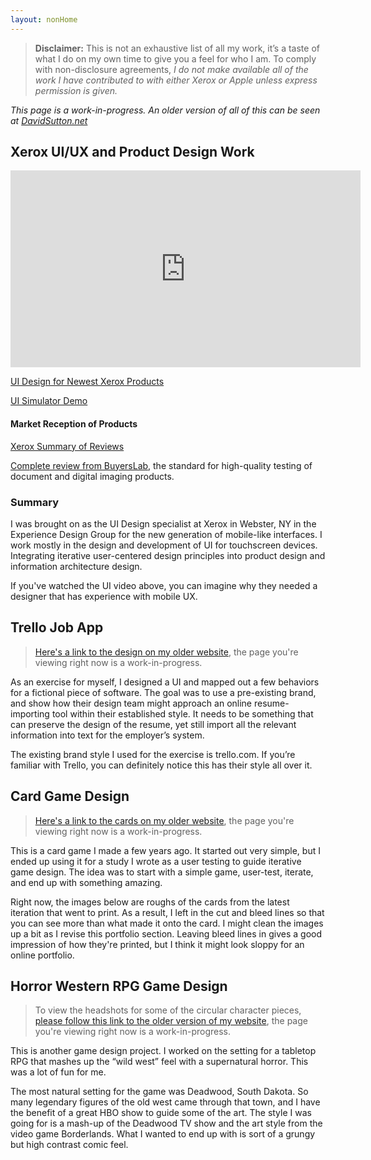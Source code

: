 ```yaml
---
layout: nonHome
---
```


>**Disclaimer:** This is not an exhaustive list of all my work, it’s a taste of what I do on my own time to give you a feel for who I am. To comply with non-disclosure agreements, _I do not make available all of the work I have contributed to with either Xerox or Apple unless express permission is given._

*This page is a work-in-progress. An older version of all of this can be seen at [DavidSutton.net](http://DavidSutton.net)*

## Xerox UI/UX and Product Design Work


<iframe width="560" height="315" src="https://www.youtube.com/embed/0Z9Kk2Rfu_A" frameborder="0" allowfullscreen></iframe>

[UI Design for Newest Xerox Products](https://www.xerox.com/en-us/connectkey/touchscreen-interface)

[UI Simulator Demo](http://a400.g.akamai.net/7/400/5566/v0001/xerox.download.akamai.com/5566/VersaLinkSIM/index.htm)

#### Market Reception of Products

[Xerox Summary of Reviews](http://connect.blogs.xerox.com/2017/02/28/the-reviews-are-in-and-theyre-winners/)

[Complete review from BuyersLab](https://www.buyerslab.com/News/Industry-News/2016/November/New-Xerox-Color-Printer-and-MFP-for-Small-Offices), the standard for high-quality testing of document and digital imaging products.

### Summary

I was brought on as the UI Design specialist at Xerox in Webster, NY in the Experience Design Group for the new generation of mobile-like interfaces. I work mostly in the design and development of UI for touchscreen devices. Integrating iterative user-centered design principles into product design and information architecture design.

If you've watched the UI video above, you can imagine why they needed a designer that has experience with mobile UX.

## Trello Job App

>[Here's a link to the design on my older website](http://www.davidsutton.net/portfolio/trello-resume-importer/), the page you're viewing right now is a work-in-progress.

As an exercise for myself, I designed a UI and mapped out a few behaviors for a fictional piece of software. The goal was to use a pre-existing brand, and show how their design team might approach an online resume-importing tool within their established style. It needs to be something that can preserve the design of the resume, yet still import all the relevant information into text for the employer’s system.

The existing brand style I used for the exercise is trello.com. If you’re familiar with Trello, you can definitely notice this has their style all over it.

## Card Game Design

>[Here's a link to the cards on my older website](http://www.davidsutton.net/portfolio/dodgeball-title/), the page you're viewing right now is a work-in-progress.

This is a card game I made a few years ago. It started out very simple, but I ended up using it for a study I wrote as a user testing to guide iterative game design. The idea was to start with a simple game, user-test, iterate, and end up with something amazing.

Right now, the images below are roughs of the cards from the latest iteration that went to print. As a result, I left in the cut and bleed lines so that you can see more than what made it onto the card. I might clean the images up a bit as I revise this portfolio section. Leaving bleed lines in gives a good impression of how they're printed, but I think it might look sloppy for an online portfolio.


## Horror Western RPG Game Design

>To view the headshots for some of the circular character pieces, [please follow this link to the older version of my website](http://www.davidsutton.net/portfolio/horror-western/), the page you're viewing right now is a work-in-progress.

This is another game design project. I worked on the setting for a tabletop RPG that mashes up the “wild west” feel with a supernatural horror. This was a lot of fun for me.

The most natural setting for the game was Deadwood, South Dakota. So many legendary figures of the old west came through that town, and I have the benefit of a great HBO show to guide some of the art. The style I was going for is a mash-up of the Deadwood TV show and the art style from the video game Borderlands. What I wanted to end up with is sort of a grungy but high contrast comic feel.